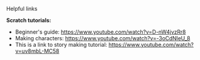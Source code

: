 Helpful links

__Scratch tutorials:__
* Beginner's guide: https://www.youtube.com/watch?v=D-nW4jvzRr8 
* Making characters: https://www.youtube.com/watch?v=-3oCdNIeU_8
* This is a link to story making tutorial: https://www.youtube.com/watch?v=uv8mbL-MC58
  
